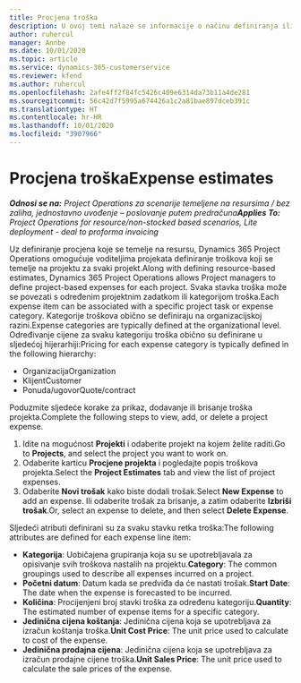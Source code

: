```yaml
---
title: Procjena troška
description: U ovoj temi nalaze se informacije o načinu definiranja ili procjene troškova koji se temelje na projektu.
author: ruhercul
manager: Annbe
ms.date: 10/01/2020
ms.topic: article
ms.service: dynamics-365-customerservice
ms.reviewer: kfend
ms.author: ruhercul
ms.openlocfilehash: 2afe4ff2f84fc5426c409e6314da73b11a4de281
ms.sourcegitcommit: 56c42d7f5995a674426a1c2a81bae897dceb391c
ms.translationtype: HT
ms.contentlocale: hr-HR
ms.lasthandoff: 10/01/2020
ms.locfileid: "3907966"
---
```

# <a name="expense-estimates"></a><span data-ttu-id="d0e0c-103">Procjena troška</span><span class="sxs-lookup"><span data-stu-id="d0e0c-103">Expense estimates</span></span>
<span data-ttu-id="d0e0c-104">_**Odnosi se na:** Project Operations za scenarije temeljene na resursima / bez zaliha, jednostavno uvođenje – poslovanje putem predračuna_</span><span class="sxs-lookup"><span data-stu-id="d0e0c-104">_**Applies To:** Project Operations for resource/non-stocked based scenarios, Lite deployment - deal to proforma invoicing_</span></span>

<span data-ttu-id="d0e0c-105">Uz definiranje procjena koje se temelje na resursu, Dynamics 365 Project Operations omogućuje voditeljima projekata definiranje troškova koji se temelje na projektu za svaki projekt.</span><span class="sxs-lookup"><span data-stu-id="d0e0c-105">Along with defining resource-based estimates, Dynamics 365 Project Operations allows Project managers to define project-based expenses for each project.</span></span> <span data-ttu-id="d0e0c-106">Svaka stavka troška može se povezati s određenim projektnim zadatkom ili kategorijom troška.</span><span class="sxs-lookup"><span data-stu-id="d0e0c-106">Each expense item can be associated with a specific project task or expense category.</span></span> <span data-ttu-id="d0e0c-107">Kategorije troškova obično se definiraju na organizacijskoj razini.</span><span class="sxs-lookup"><span data-stu-id="d0e0c-107">Expense categories are typically defined at the organizational level.</span></span> <span data-ttu-id="d0e0c-108">Određivanje cijene za svaku kategoriju troška obično su definirane u sljedećoj hijerarhiji:</span><span class="sxs-lookup"><span data-stu-id="d0e0c-108">Pricing for each expense category is typically defined in the following hierarchy:</span></span>

- <span data-ttu-id="d0e0c-109">Organizacija</span><span class="sxs-lookup"><span data-stu-id="d0e0c-109">Organization</span></span>
- <span data-ttu-id="d0e0c-110">Klijent</span><span class="sxs-lookup"><span data-stu-id="d0e0c-110">Customer</span></span>
- <span data-ttu-id="d0e0c-111">Ponuda/ugovor</span><span class="sxs-lookup"><span data-stu-id="d0e0c-111">Quote/contract</span></span>

<span data-ttu-id="d0e0c-112">Poduzmite sljedeće korake za prikaz, dodavanje ili brisanje troška projekta.</span><span class="sxs-lookup"><span data-stu-id="d0e0c-112">Complete the following steps to view, add, or delete a project expense.</span></span>

1. <span data-ttu-id="d0e0c-113">Idite na mogućnost **Projekti** i odaberite projekt na kojem želite raditi.</span><span class="sxs-lookup"><span data-stu-id="d0e0c-113">Go to **Projects**, and select the project you want to work on.</span></span>
2. <span data-ttu-id="d0e0c-114">Odaberite karticu **Procjene projekta** i pogledajte popis troškova projekta.</span><span class="sxs-lookup"><span data-stu-id="d0e0c-114">Select the **Project Estimates** tab and view the list of project expenses.</span></span>
3. <span data-ttu-id="d0e0c-115">Odaberite **Novi trošak** kako biste dodali trošak.</span><span class="sxs-lookup"><span data-stu-id="d0e0c-115">Select **New Expense** to add an expense.</span></span> <span data-ttu-id="d0e0c-116">Ili odaberite trošak za brisanje, a zatim odaberite **Izbriši trošak**.</span><span class="sxs-lookup"><span data-stu-id="d0e0c-116">Or, select an expense to delete, and then select **Delete Expense**.</span></span>

<span data-ttu-id="d0e0c-117">Sljedeći atributi definirani su za svaku stavku retka troška:</span><span class="sxs-lookup"><span data-stu-id="d0e0c-117">The following attributes are defined for each expense line item:</span></span>

- <span data-ttu-id="d0e0c-118">**Kategorija**: Uobičajena grupiranja koja su se upotrebljavala za opisivanje svih troškova nastalih na projektu.</span><span class="sxs-lookup"><span data-stu-id="d0e0c-118">**Category**: The common groupings used to describe all expenses incurred on a project.</span></span>
- <span data-ttu-id="d0e0c-119">**Početni datum**: Datum kada se predviđa da će nastati trošak.</span><span class="sxs-lookup"><span data-stu-id="d0e0c-119">**Start Date**: The date when the expense is forecasted to be incurred.</span></span>
- <span data-ttu-id="d0e0c-120">**Količina**: Procijenjeni broj stavki troška za određenu kategoriju.</span><span class="sxs-lookup"><span data-stu-id="d0e0c-120">**Quantity**: The estimated number of expense items for a specific category.</span></span>
- <span data-ttu-id="d0e0c-121">**Jedinična cijena koštanja**: Jedinična cijena koja se upotrebljava za izračun koštanja troška.</span><span class="sxs-lookup"><span data-stu-id="d0e0c-121">**Unit Cost Price**: The unit price used to calculate to cost of the expense.</span></span>
- <span data-ttu-id="d0e0c-122">**Jedinična prodajna cijena**: Jedinična cijena koja se upotrebljava za izračun prodajne cijene troška.</span><span class="sxs-lookup"><span data-stu-id="d0e0c-122">**Unit Sales Price**: The unit price used to calculate the sale prices of the expense.</span></span>

